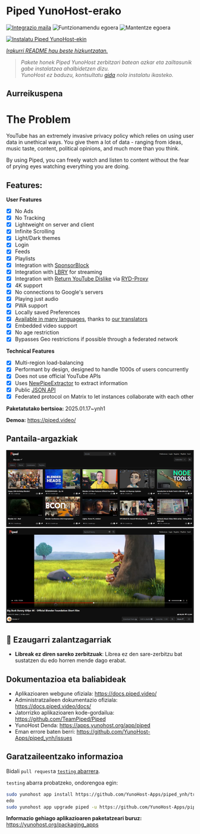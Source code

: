 <!--
Ohart ongi: README hau automatikoki sortu da <https://github.com/YunoHost/apps/tree/master/tools/readme_generator>ri esker
EZ editatu eskuz.
-->

# Piped YunoHost-erako

[![Integrazio maila](https://apps.yunohost.org/badge/integration/piped)](https://ci-apps.yunohost.org/ci/apps/piped/)
![Funtzionamendu egoera](https://apps.yunohost.org/badge/state/piped)
![Mantentze egoera](https://apps.yunohost.org/badge/maintained/piped)

[![Instalatu Piped YunoHost-ekin](https://install-app.yunohost.org/install-with-yunohost.svg)](https://install-app.yunohost.org/?app=piped)

*[Irakurri README hau beste hizkuntzatan.](./ALL_README.md)*

> *Pakete honek Piped YunoHost zerbitzari batean azkar eta zailtasunik gabe instalatzea ahalbidetzen dizu.*  
> *YunoHost ez baduzu, kontsultatu [gida](https://yunohost.org/install) nola instalatu ikasteko.*

## Aurreikuspena

# The Problem

YouTube has an extremely invasive privacy policy which relies on using user data in unethical ways. You give them a lot of data - ranging from ideas, music taste, content, political opinions, and much more than you think.

By using Piped, you can freely watch and listen to content without the fear of prying eyes watching everything you are doing.

## Features:

**User Features**

-   [x] No Ads
-   [x] No Tracking
-   [x] Lightweight on server and client
-   [x] Infinite Scrolling
-   [x] Light/Dark themes
-   [x] Login
-   [x] Feeds
-   [x] Playlists
-   [x] Integration with [SponsorBlock](https://github.com/ajayyy/SponsorBlock)
-   [x] Integration with [LBRY](https://lbry.com/) for streaming
-   [x] Integration with [Return YouTube Dislike](https://returnyoutubedislike.com/) via [RYD-Proxy](https://github.com/TeamPiped/RYD-Proxy)
-   [x] 4K support
-   [x] No connections to Google's servers
-   [x] Playing just audio
-   [x] PWA support
-   [x] Locally saved Preferences
-   [x] [Available in many languages](src/locales), thanks to [our translators](https://hosted.weblate.org/projects/piped/frontend/)
-   [x] Embedded video support
-   [x] No age restriction
-   [x] Bypasses Geo restrictions if possible through a federated network

**Technical Features**

-   [x] Multi-region load-balancing
-   [x] Performant by design, designed to handle 1000s of users concurrently
-   [x] Does not use official YouTube APIs
-   [x] Uses [NewPipeExtractor](https://github.com/TeamNewPipe/NewPipeExtractor) to extract information
-   [x] Public [JSON API](https://docs.piped.video/docs/api-documentation/)
-   [x] Federated protocol on Matrix to let instances collaborate with each other

**Paketatutako bertsioa:** 2025.01.17~ynh1

**Demoa:** <https://piped.video/>

## Pantaila-argazkiak

![Piped(r)en pantaila-argazkia](./doc/screenshots/channel.png)
![Piped(r)en pantaila-argazkia](./doc/screenshots/player.png)

## :red_circle: Ezaugarri zalantzagarriak

- **Libreak ez diren sareko zerbitzuak**: Librea ez den sare-zerbitzu bat sustatzen du edo horren mende dago erabat.

## Dokumentazioa eta baliabideak

- Aplikazioaren webgune ofiziala: <https://docs.piped.video/>
- Administratzaileen dokumentazio ofiziala: <https://docs.piped.video/docs/>
- Jatorrizko aplikazioaren kode-gordailua: <https://github.com/TeamPiped/Piped>
- YunoHost Denda: <https://apps.yunohost.org/app/piped>
- Eman errore baten berri: <https://github.com/YunoHost-Apps/piped_ynh/issues>

## Garatzaileentzako informazioa

Bidali `pull request`a [`testing` abarrera](https://github.com/YunoHost-Apps/piped_ynh/tree/testing).

`testing` abarra probatzeko, ondorengoa egin:

```bash
sudo yunohost app install https://github.com/YunoHost-Apps/piped_ynh/tree/testing --debug
edo
sudo yunohost app upgrade piped -u https://github.com/YunoHost-Apps/piped_ynh/tree/testing --debug
```

**Informazio gehiago aplikazioaren paketatzeari buruz:** <https://yunohost.org/packaging_apps>
